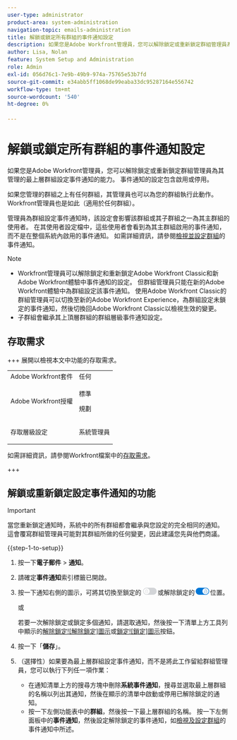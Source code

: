 ```yaml
---
user-type: administrator
product-area: system-administration
navigation-topic: emails-administration
title: 解鎖或鎖定所有群組的事件通知設定
description: 如果您是Adobe Workfront管理員，您可以解除鎖定或重新鎖定群組管理員為其管理的最上層群組設定事件通知的能力。 事件通知的設定包含啟用或停用。
author: Lisa, Nolan
feature: System Setup and Administration
role: Admin
exl-id: 056d76c1-7e9b-49b9-974a-75765e53b7fd
source-git-commit: e34abb5ff1068de99eaba33dc95287164e556742
workflow-type: tm+mt
source-wordcount: '540'
ht-degree: 0%

---
```


# 解鎖或鎖定所有群組的事件通知設定

如果您是Adobe Workfront管理員，您可以解除鎖定或重新鎖定群組管理員為其管理的最上層群組設定事件通知的能力。 事件通知的設定包含啟用或停用。

如果您管理的群組之上有任何群組，其管理員也可以為您的群組執行此動作。 Workfront管理員也是如此（適用於任何群組）。

管理員為群組設定事件通知時，該設定會影響該群組或其子群組之一為其主群組的使用者。 在其使用者設定檔中，這些使用者會看到為其主群組啟用的事件通知，而不是在整個系統內啟用的事件通知。 如需詳細資訊，請參閱[檢視並設定群組](../../../administration-and-setup/manage-groups/create-and-manage-groups/view-and-configure-event-notifications-group.md)的事件通知。

>[!NOTE]
>
>* Workfront管理員可以解除鎖定和重新鎖定Adobe Workfront Classic和新Adobe Workfront體驗中事件通知的設定。 但群組管理員只能在新的Adobe Workfront體驗中為群組設定該事件通知。 使用Adobe Workfront Classic的群組管理員可以切換至新的Adobe Workfront Experience，為群組設定未鎖定的事件通知，然後切換回Adobe Workfront Classic以檢視生效的變更。
>* 子群組會繼承其上頂層群組的群組層級事件通知設定。
>

## 存取需求

+++ 展開以檢視本文中功能的存取需求。

<table style="table-layout:auto"> 
 <col> 
 <col> 
 <tbody> 
  <tr> 
   <td role="rowheader">Adobe Workfront套件</td> 
   <td>任何</td> 
  </tr> 
  <tr> 
   <td role="rowheader">Adobe Workfront授權</td> 
   <td>
   <p>標準</p>
   <p>規劃</p></td> 
  </tr> 
  <tr> 
   <td role="rowheader">存取層級設定</td> 
   <td> <p>系統管理員</p> </td> 
  </tr> 
 </tbody> 
</table>

如需詳細資訊，請參閱Workfront檔案中的[存取需求](/help/quicksilver/administration-and-setup/add-users/access-levels-and-object-permissions/access-level-requirements-in-documentation.md)。

+++

## 解鎖或重新鎖定設定事件通知的功能

>[!IMPORTANT]
>
>當您重新鎖定通知時，系統中的所有群組都會繼承與您設定的完全相同的通知。 這會覆寫群組管理員可能對其群組所做的任何變更，因此建議您先與他們商議。

{{step-1-to-setup}}

1. 按一下&#x200B;**電子郵件** > **通知**。

1. 請確定&#x200B;**事件通知**&#x200B;索引標籤已開啟。
1. 按一下通知右側的圖示，可將其切換至鎖定的![鎖定圖示](assets/lock-toggle-button.png)或解除鎖定的![解除鎖定圖示](assets/unlock-toggle-button.png)位置。

   或

   若要一次解除鎖定或鎖定多個通知，請選取通知，然後按一下清單上方工具列中顯示的[解除鎖定![解除鎖定]圖示](assets/unlock-icon-toolbar.png)或[鎖定![鎖定]圖示](assets/lock-icon-locked-qs.png)按鈕。

1. 按一下「**儲存**」。
1. （選擇性）如果要為最上層群組設定事件通知，而不是將此工作留給群組管理員，您可以執行下列任一項作業：

   * 在通知清單上方的搜尋方塊中刪除&#x200B;**系統事件通知**，搜尋並選取最上層群組的名稱以列出其通知，然後在顯示的清單中啟動或停用已解除鎖定的通知。
   * 按一下左側功能表中的&#x200B;**群組**，然後按一下最上層群組的名稱。 按一下左側面板中的&#x200B;**事件通知**，然後設定解除鎖定的事件通知，如[檢視及設定群組](../../../administration-and-setup/manage-groups/create-and-manage-groups/view-and-configure-event-notifications-group.md)的事件通知中所述。
